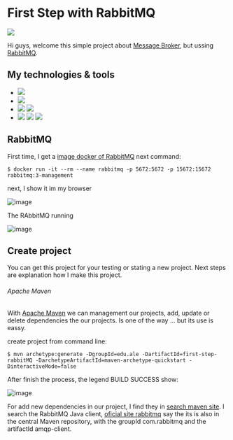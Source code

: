 # First Step with RabbitMQ
![](https://img.shields.io/badge/by-Alejandro.Fuentes-informational?style=flat&logoColor=white&color=cdcdcd)

Hi guys, welcome this simple project about [Message Broker](https://en.wikipedia.org/wiki/Message_broker), but ussing [RabbitMQ](https://www.rabbitmq.com/).

## My technologies & tools

* ![](https://img.shields.io/badge/OS-Windows-informational?style=flat&logo=windows&logoColor=white&color=cdcdcd)
* ![](https://img.shields.io/badge/Editor-Eclipse-informational?style=flat&logo=eclipse-ide&logoColor=white&color=cdcdcd)
* ![](https://img.shields.io/badge/Code-Java-informational?style=flat&logo=java&logoColor=white&color=cdcdcd)
![](https://img.shields.io/badge/Code-SpringBoot-informational?style=flat&logo=springboot&logoColor=white&color=cdcdcd)
* ![](https://img.shields.io/badge/Project_Management-Apache_Maven-informational?style=flat&logo=ApacheMaven&logoColor=white&color=cdcdcd)
![](https://img.shields.io/badge/Message_Broker-RabbitMQ-informational?style=flat&logo=RabbitMQ&logoColor=white&color=cdcdcd)
![](https://img.shields.io/badge/Repository-Docker-informational?style=flat&logo=Docker&logoColor=white&color=cdcdcd)

## RabbitMQ
 
First time, I get a [image docker of RabbitMQ](https://hub.docker.com/_/rabbitmq)
next command:

```
$ docker run -it --rm --name rabbitmq -p 5672:5672 -p 15672:15672 rabbitmq:3-management
```
next, I show it im my browser

![image](https://user-images.githubusercontent.com/67701790/125144256-aa135300-e0f3-11eb-822b-99876bd1223c.png)

The RAbbitMQ running 

![image](https://user-images.githubusercontent.com/67701790/125144393-2017ba00-e0f4-11eb-83fe-edd2b1853083.png)

## Create project

You can get this project for your testing or stating a new project.
Next steps are explanation how I make this project.

###### Apache Maven
With [Apache Maven](http://maven.apache.org/index.html) we can management our projects, add, update or delete dependencies the our projects. Is one of the way ... but its use is eassy.

create project from command line:

```
$ mvn archetype:generate -DgroupId=edu.ale -DartifactId=first-step-rabbitMQ -DarchetypeArtifactId=maven-archetype-quickstart -DinteractiveMode=false
```
After finish the process, the legend BUILD SUCCESS show:

![image](https://user-images.githubusercontent.com/67701790/125146382-e64ab180-e0fb-11eb-96d4-86dde44156c8.png)

For add new dependencies in our project, I find they in [search maven site](https://mvnrepository.com/artifact/com.rabbitmq/amqp-client/5.12.0).
I search the RabbitMQ Java client, [oficial site rabbitmq](https://www.rabbitmq.com/tutorials/tutorial-one-java.html) say the its is also in the central Maven repository, with the groupId com.rabbitmq and the artifactId amqp-client.
